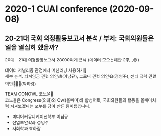 # 2020-1 CUAI conference (2020-09-08)

## 20-21대 국회 의정활동보고서 분석 / 부제: 국회의원들은 일을 열심히 했을까?

20대 - 21대 의정활동보고서 28000여개 분석 (데이터 모으는데만 2주,,,😢)

데이터 저널리즘 관점에서 머신러닝 사용하기📝  
세부 분석: 최저임금 관련 의안💰(이남규), 코로나 관련 의안😷(정영주), 젠더 폭력 관련 의안💁🏻‍♀️(박하람)

TEAM CONOWL 코노울🦉  
코노울은 Congress(의회)와 Owl(올빼미)의 합성어로, 국회의원들의 활동을 올빼미처럼 지켜보겠다는 포부를 담아 만든 팀이름입니다.

- 미디어커뮤니케이션학부 이남규
- 산업보안학과 정영주
- 사회학과 박하람
